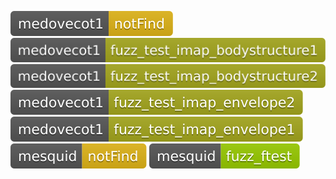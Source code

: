 [![Fuzzing Status Local](docs/medovecot1/notFind.svg)](https://github.com/)
[![Fuzzing Status Local](docs/medovecot1/fuzz_test_imap_bodystructure1.svg)](https://github.com/)
[![Fuzzing Status Local](docs/medovecot1/fuzz_test_imap_bodystructure2.svg)](https://github.com/)
[![Fuzzing Status Local](docs/medovecot1/fuzz_test_imap_envelope2.svg)](https://github.com/)
[![Fuzzing Status Local](docs/medovecot1/fuzz_test_imap_envelope1.svg)](https://github.com/)
[![Fuzzing Status Local](docs/mesquid/notFind.svg)](https://github.com/)
[![Fuzzing Status Local](docs/mesquid/fuzz_ftest.svg)](https://github.com/)
